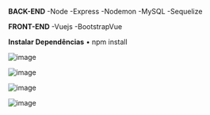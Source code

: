 **BACK-END**
-Node
-Express
-Nodemon
-MySQL
-Sequelize

**FRONT-END**
-Vuejs
-BootstrapVue

**Instalar Dependências**
• npm install



![image](https://user-images.githubusercontent.com/25865089/115456677-d2c53400-a1f9-11eb-890d-4608e8f99e5a.png)

![image](https://user-images.githubusercontent.com/25865089/115456708-da84d880-a1f9-11eb-8734-cccca600b5f4.png)

![image](https://user-images.githubusercontent.com/25865089/115456738-e40e4080-a1f9-11eb-91e8-7ae543d325ec.png)

![image](https://user-images.githubusercontent.com/25865089/115456780-eec8d580-a1f9-11eb-9dad-0e918ea5a3e8.png)
